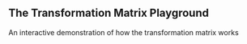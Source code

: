## The Transformation Matrix Playground

An interactive demonstration of how the transformation matrix works
